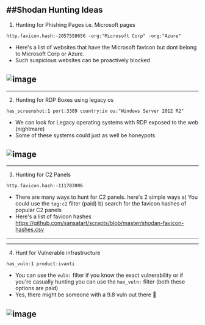 ##Shodan Hunting Ideas
---
1) Hunting for Phishing Pages i.e. Microsoft pages
```
http.favicon.hash:-2057558656 -org:"Microsoft Corp" -org:"Azure"
```
* Here's a list of websites that have the Microsoft favicon but dont belong to Microsoft Corp or Azure.
* Such suspicious websites can be proactively blocked
  
![image](https://github.com/user-attachments/assets/69655ee7-9d56-4391-b2a8-ca453cf116a4)
---
---
2) Hunting for RDP Boxes using legacy os
```
has_screenshot:1 port:3389 country:in os:"Windows Server 2012 R2"
```
* We can look for Legacy operating systems with RDP exposed to the web (nightmare)
* Some of these systems could just as well be honeypots
  
![image](https://github.com/user-attachments/assets/a6aa6319-4d4f-4ed3-8da0-7c91f57d982f)
--- 
---
3) Hunting for C2 Panels

```
http.favicon.hash:-111783006
```
* There are many ways to hunt for C2 panels. here's 2 simple ways a) You could use the `tag:c2` filter (paid) b) search for the favicon hashes of popular C2 panels
* Here's a list of favicon hashes https://github.com/sansatart/scrapts/blob/master/shodan-favicon-hashes.csv
---
---
4) Hunt for Vulnerable infrastructure
```
has_vuln:1 product:ivanti
```
* You can use the `vuln:` filter if you know the exact vulnerability or if you're casually hunting you can use the `has_vuln:` filter (both these options are paid)
* Yes, there might be someone with a 9.8 vuln out there 🙈

![image](https://github.com/user-attachments/assets/3c3ee663-e13c-43f0-82fb-b75fd64a47da)
---
